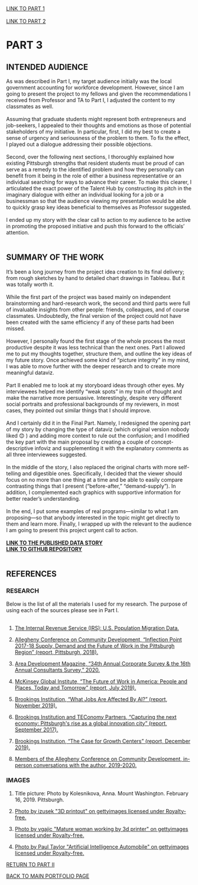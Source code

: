 
[LINK TO PART 1](/FinalProjectPart_I_AnnaKolesnikova.md)
<br/>
<br/>
[LINK TO PART 2](/FinalProjectPart_II_AnnaKolesnikova.md)
# PART 3
## INTENDED AUDIENCE
As was described in Part I, my target audience initially was the local government accounting for workforce development. However, since I am going to present the project to my fellows and given the recommendations I received from Professor and TA to Part I, I adjusted the content to my classmates as well.
<br/>
<br/>
Assuming that graduate students might represent both entrepreneurs and job-seekers, I appealed to their thoughts and emotions as those of potential stakeholders of my initiative. In particular, first, I did my best to create a sense of urgency and seriousness of the problem to them. To fix the effect, I played out a dialogue addressing their possible objections.
<br/>
<br/>
Second, over the following next sections, I thoroughly explained how existing Pittsburgh strengths that resident students must be proud of can serve as a remedy to the identified problem and how they personally can benefit from it being in the role of either a business representative or an individual searching for ways to advance their career. To make this clearer, I articulated the exact power of the Talent Hub by constructing its pitch in the imaginary dialogue with either an individual looking for a job or a businessman so that the audience viewing my presentation would be able to quickly grasp key ideas beneficial to themselves as Professor suggested.
<br/>
<br/>
I ended up my story with the clear call to action to my audience to be active in promoting the proposed initiative and push this forward to the officials’ attention.
<br/>
<br/>
## SUMMARY OF THE WORK
It’s been a long journey from the project idea creation to its final delivery; from rough sketches by hand to detailed chart drawings in Tableau. But it was totally worth it.
<br/>
<br/>
While the first part of the project was based mainly on independent brainstorming and hard-research work, the second and third parts were full of invaluable insights from other people: friends, colleagues, and of course classmates. Undoubtedly, the final version of the project could not have been created with the same efficiency if any of these parts had been missed.
<br/>
<br/>
However, I personally found the first stage of the whole process the most productive despite it was less technical than the next ones. Part I allowed me to put my thoughts together, structure them, and outline the key ideas of my future story. Once achieved some kind of “picture integrity” in my mind, I was able to move further with the deeper research and to create more meaningful dataviz.
<br/>
<br/>
Part II enabled me to look at my storyboard ideas through other eyes. My interviewees helped me identify “weak spots” in my train of thought and make the narrative more persuasive. Interestingly, despite very different social portraits and professional backgrounds of my reviewers, in most cases, they pointed out similar things that I should improve.
<br/>
<br/>
And I certainly did it in the Final Part. Namely, I redesigned the opening part of my story by changing the type of dataviz (which original version nobody liked 😊 ) and adding more context to rule out the confusion; and I modified the key part with the main proposal by creating a couple of concept-descriptive infoviz and supplementing it with the explanatory comments as all three interviewees suggested.
<br/>
<br/>
In the middle of the story, I also replaced the original charts with more self-telling and digestible ones. Specifically, I decided that the viewer should focus on no more than one thing at a time and be able to easily compare contrasting things that I present (“before-after,”  “demand-supply”). In addition, I complemented each graphics with supportive information for better reader’s understanding.
<br/>
<br/>
In the end, I put some examples of real programs—similar to what I am proposing—so that anybody interested in the topic might get directly to them and learn more. Finally, I wrapped up with the relevant to the audience I am going to present this project urgent call to action.
<br/>
<br/>
[**LINK TO THE PUBLISHED DATA STORY**](https://arcg.is/0aPCqL0)
<br/>
[**LINK TO GITHUB REPOSITORY**](https://arcg.is/0aPCqL0)
<br/>
<br/>
## REFERENCES
### RESEARCH
Below is the list of all the materials I used for my research. The purpose of using each of the sources please see in Part I.
<br/>
<br/>
1. [The Internal Revenue Service (IRS): U.S. Population Migration Data.](https://www.irs.gov/statistics/soi-tax-stats-migration-data)
<a/>

2. [Allegheny Conference on Community Development, “Inflection Point 2017-18 Supply, Demand and the Future of Work in the Pittsburgh Region” (report, Pittsburgh, 2018).
](https://www.alleghenyconference.org/wp-content/uploads/2016/08/InflectionPoint.pdf)
<a/>

3. [Area Development Magazine, “34th Annual Corporate Survey & the 16th Annual Consultants Survey,” 2020.](https://www.areadevelopment.com/Corporate-Consultants-Survey-Results/Q1-2020/34th-annual-corporate-survey-16th-annual-consultants-survey.shtml)
<a/>

4. [McKinsey Global Institute, “The Future of Work in America: People and Places, Today and Tomorrow” (report, July 2019).](https://www.mckinsey.com/~/media/McKinsey/Industries/Public%20and%20Social%20Sector/Our%20Insights/Future%20of%20Organizations/The%20future%20of%20work%20in%20America%20People%20and%20places%20today%20and%20tomorrow/The-Future-of-Work-in-America-Full-Report.pdf)
<a/>

5. [Brookings Institution, “What Jobs Are Affected By AI?” (report, November 2019).](https://www.brookings.edu/wp-content/uploads/2019/11/2019.11.20_BrookingsMetro_What-jobs-are-affected-by-AI_Report_Muro-Whiton-Maxim.pdf)
<a/>

6. [Brookings Institution and TEConomy Partners, “Capturing the next economy: Pittsburgh's rise as a global innovation city” (report, September 2017).](https://www.brookings.edu/wp-content/uploads/2017/09/pittsburgh_full.pdf)
<a/>

7. [Brookings Institution, “The Case for Growth Centers” (report, December 2019).](https://www.brookings.edu/wp-content/uploads/2019/12/Full-Report-Growth-Centers_PDF_BrookingsMetro-BassCenter-ITIF.pdf)
<a/>

8. [Members of the Allegheny Conference on Community Development, in-person conversations with the author, 2019-2020.](https://www.alleghenyconference.org/)
<a/>


### IMAGES
1. Title picture: Photo by Kolesnikova, Anna. Mount Washington. February 16, 2019. Pittsburgh.
<a/>

2. [Photo by izusek "3D printout" on gettyimages licensed under Royalty-free.](https://www.gettyimages.com/detail/photo/printout-royalty-free-image/534423775)
<a/>

3. [Photo by vgajic "Mature woman working by 3d printer" on gettyimages licensed under Royalty-free.](https://www.gettyimages.com/detail/photo/mature-woman-working-by-3d-printer-royalty-free-image/503895750)
<a/>

4. [Photo by Paul Taylor "Artificial Intelligence Automobile" on gettyimages licensed under Royalty-free.](https://www.gettyimages.com/detail/photo/artificial-intelligence-automobile-royalty-free-image/1128738858)
<a/>


[RETURN TO PART II](/FinalProjectPart_II_AnnaKolesnikova.md)

[BACK TO MAIN PORTFOLIO PAGE](/README.md)
